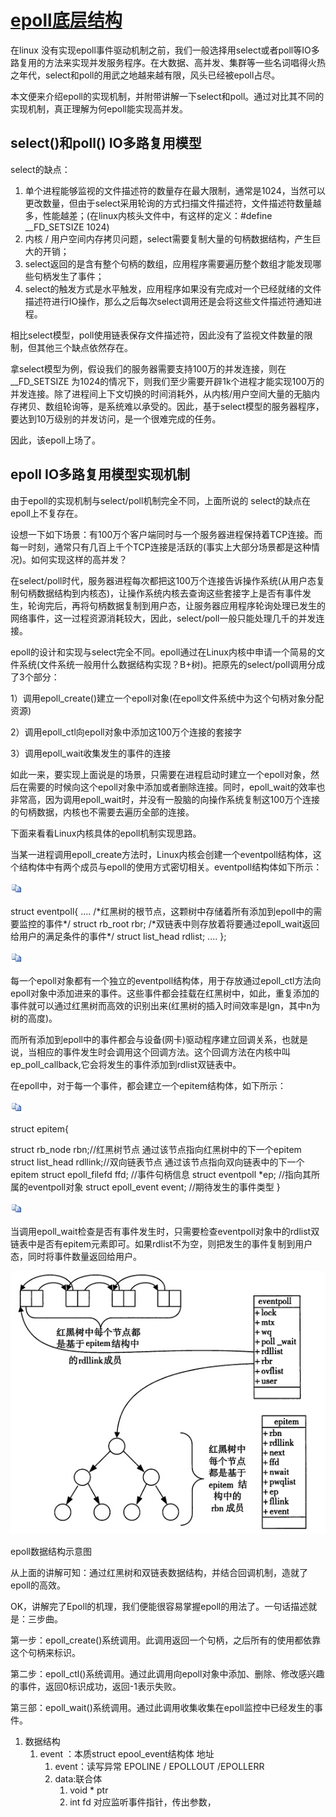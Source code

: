 # [epoll底层结构](https://www.cnblogs.com/developing/articles/10849288.html)

在linux 没有实现epoll事件驱动机制之前，我们一般选择用select或者poll等IO多路复用的方法来实现并发服务程序。在大数据、高并发、集群等一些名词唱得火热之年代，select和poll的用武之地越来越有限，风头已经被epoll占尽。

本文便来介绍epoll的实现机制，并附带讲解一下select和poll。通过对比其不同的实现机制，真正理解为何epoll能实现高并发。

## select()和poll() IO多路复用模型

select的缺点：

1. 单个进程能够监视的文件描述符的数量存在最大限制，通常是1024，当然可以更改数量，但由于select采用轮询的方式扫描文件描述符，文件描述符数量越多，性能越差；(在linux内核头文件中，有这样的定义：#define \_\_FD\_SETSIZE    1024)
2. 内核 / 用户空间内存拷贝问题，select需要复制大量的句柄数据结构，产生巨大的开销；
3. select返回的是含有整个句柄的数组，应用程序需要遍历整个数组才能发现哪些句柄发生了事件；
4. select的触发方式是水平触发，应用程序如果没有完成对一个已经就绪的文件描述符进行IO操作，那么之后每次select调用还是会将这些文件描述符通知进程。

相比select模型，poll使用链表保存文件描述符，因此没有了监视文件数量的限制，但其他三个缺点依然存在。

拿select模型为例，假设我们的服务器需要支持100万的并发连接，则在\_\_FD\_SETSIZE 为1024的情况下，则我们至少需要开辟1k个进程才能实现100万的并发连接。除了进程间上下文切换的时间消耗外，从内核/用户空间大量的无脑内存拷贝、数组轮询等，是系统难以承受的。因此，基于select模型的服务器程序，要达到10万级别的并发访问，是一个很难完成的任务。

因此，该epoll上场了。

## epoll IO多路复用模型实现机制

由于epoll的实现机制与select/poll机制完全不同，上面所说的 select的缺点在epoll上不复存在。

设想一下如下场景：有100万个客户端同时与一个服务器进程保持着TCP连接。而每一时刻，通常只有几百上千个TCP连接是活跃的(事实上大部分场景都是这种情况)。如何实现这样的高并发？

在select/poll时代，服务器进程每次都把这100万个连接告诉操作系统(从用户态复制句柄数据结构到内核态)，让操作系统内核去查询这些套接字上是否有事件发生，轮询完后，再将句柄数据复制到用户态，让服务器应用程序轮询处理已发生的网络事件，这一过程资源消耗较大，因此，select/poll一般只能处理几千的并发连接。

epoll的设计和实现与select完全不同。epoll通过在Linux内核中申请一个简易的文件系统(文件系统一般用什么数据结构实现？B+树)。把原先的select/poll调用分成了3个部分：

1）调用epoll\_create()建立一个epoll对象(在epoll文件系统中为这个句柄对象分配资源)

2）调用epoll\_ctl向epoll对象中添加这100万个连接的套接字

3）调用epoll\_wait收集发生的事件的连接

如此一来，要实现上面说是的场景，只需要在进程启动时建立一个epoll对象，然后在需要的时候向这个epoll对象中添加或者删除连接。同时，epoll\_wait的效率也非常高，因为调用epoll\_wait时，并没有一股脑的向操作系统复制这100万个连接的句柄数据，内核也不需要去遍历全部的连接。

下面来看看Linux内核具体的epoll机制实现思路。

当某一进程调用epoll\_create方法时，Linux内核会创建一个eventpoll结构体，这个结构体中有两个成员与epoll的使用方式密切相关。eventpoll结构体如下所示：

[![复制代码](res/2.epool/copycode.gif)](javascript:void(0); "复制代码")

struct eventpoll{
    .... /\*红黑树的根节点，这颗树中存储着所有添加到epoll中的需要监控的事件\*/
    struct rb\_root  rbr; /\*双链表中则存放着将要通过epoll\_wait返回给用户的满足条件的事件\*/
    struct list\_head rdlist;
    ....
};

[![复制代码](res/2.epool/copycode.gif)](javascript:void(0); "复制代码")

每一个epoll对象都有一个独立的eventpoll结构体，用于存放通过epoll\_ctl方法向epoll对象中添加进来的事件。这些事件都会挂载在红黑树中，如此，重复添加的事件就可以通过红黑树而高效的识别出来(红黑树的插入时间效率是lgn，其中n为树的高度)。

而所有添加到epoll中的事件都会与设备(网卡)驱动程序建立回调关系，也就是说，当相应的事件发生时会调用这个回调方法。这个回调方法在内核中叫ep\_poll\_callback,它会将发生的事件添加到rdlist双链表中。

在epoll中，对于每一个事件，都会建立一个epitem结构体，如下所示：

[![复制代码](res/2.epool/copycode.gif)](javascript:void(0); "复制代码")

struct epitem{ 

struct rb\_node  rbn;//红黑树节点   通过该节点指向红黑树中的下一个epitem
    struct list\_head    rdllink;//双向链表节点  通过该节点指向双向链表中的下一个epitem
    struct epoll\_filefd  ffd;  //事件句柄信息
    struct eventpoll \*ep;    //指向其所属的eventpoll对象
    struct epoll\_event event; //期待发生的事件类型
}

[![复制代码](res/2.epool/copycode.gif)](javascript:void(0); "复制代码")

当调用epoll\_wait检查是否有事件发生时，只需要检查eventpoll对象中的rdlist双链表中是否有epitem元素即可。如果rdlist不为空，则把发生的事件复制到用户态，同时将事件数量返回给用户。

![epoll.jpg](res/2.epool/20140911103834_133.jpg "epoll.jpg")

epoll数据结构示意图

从上面的讲解可知：通过红黑树和双链表数据结构，并结合回调机制，造就了epoll的高效。

OK，讲解完了Epoll的机理，我们便能很容易掌握epoll的用法了。一句话描述就是：三步曲。

第一步：epoll\_create()系统调用。此调用返回一个句柄，之后所有的使用都依靠这个句柄来标识。

第二步：epoll\_ctl()系统调用。通过此调用向epoll对象中添加、删除、修改感兴趣的事件，返回0标识成功，返回-1表示失败。

第三部：epoll\_wait()系统调用。通过此调用收集收集在epoll监控中已经发生的事件。

1. 数据结构
   1. event ：本质struct  epool_event结构体 地址
      1. event：读写异常  EPOLINE / EPOLLOUT /EPOLLERR
      2. data:联合体
         1. void * ptr
         2. int fd  对应监听事件指针，传出参数，